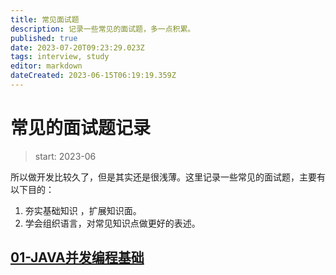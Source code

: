```yaml
---
title: 常见面试题
description: 记录一些常见的面试题，多一点积累。
published: true
date: 2023-07-20T09:23:29.023Z
tags: interview, study
editor: markdown
dateCreated: 2023-06-15T06:19:19.359Z
---
```


# 常见的面试题记录
> start: 2023-06

  所以做开发比较久了，但是其实还是很浅薄。这里记录一些常见的面试题，主要有以下目的：
  1. 夯实基础知识 ，扩展知识面。
  2. 学会组织语言，对常见知识点做更好的表述。
  
  
## [01-JAVA并发编程基础](/development/interview/gupao/01-concurrency)